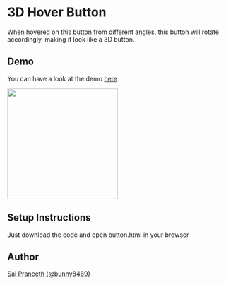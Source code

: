 # 3D Hover Button
 When hovered on this button from different angles, this button will rotate accordingly, making it look like a 3D button.
## Demo
 You can have a look at the demo [here](https://code.sololearn.com/W8qxnsWNEAz5)
 
 <img src="3d-button-demo.gif" width="250" />
 
## Setup Instructions
 Just download the code and open button.html in your browser
## Author
 [Sai Praneeth (@bunny8469)](https://github.com/bunny8469)
